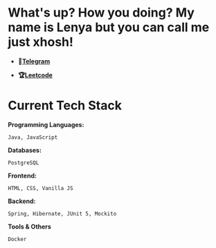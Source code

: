 # What's up? How you doing? My name is Lenya but you can call me just xhosh!

- **💩[Telegram](https://t.me/XthaThug)**

- **🏆[Leetcode](https://leetcode.com/u/xhosh256/)**

# Current Tech Stack

**Programming Languages:**

```Java, JavaScript```

**Databases:**

```PostgreSQL```

**Frontend:**

```HTML, CSS, Vanilla JS```

**Backend:**

```Spring, Hibernate, JUnit 5, Mockito```

**Tools & Others**

```Docker```
